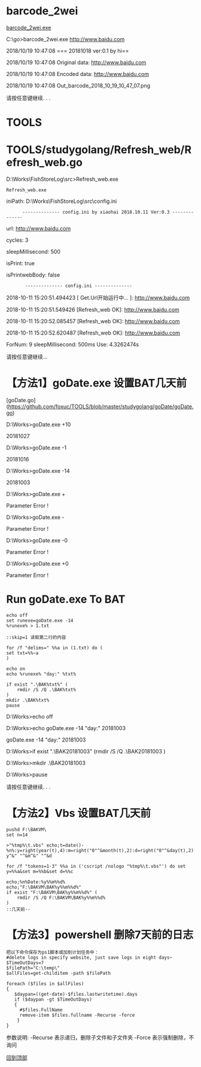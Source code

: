 # barcode_2wei
[barcode_2wei.exe](https://github.com/foxuc/TOOLS/blob/master/studygolang/barcode_2wei/barcode_2wei.exe)

C:\go>barcode_2wei.exe http://www.baidu.com

2018/10/19 10:47:08 ===  20181018 ver:0.1 by hi==

2018/10/19 10:47:08 Original data: http://www.baidu.com

2018/10/19 10:47:08 Encoded data:  http://www.baidu.com

2018/10/19 10:47:08 Out_barcode_2018_10_19_10_47_07.png

请按任意键继续. . .


# TOOLS
# TOOLS/studygolang/Refresh_web/Refresh_web.go

<p>D:\Works\FishStoreLog\src>Refresh_web.exe </p>
<pre><code>Refresh_web.exe</code></pre>

iniPath: D:\Works\FishStoreLog\src\config.ini

          -------------- config.ini by xiaohai 2018.10.11 Ver:0.3 --------------
          
url:  http://www.baidu.com

cycles:  3

sleepMillisecond:  500

isPrint:  true

isPrintwebBody:  false

           -------------- config.ini --------------
           


2018-10-11 15:20:51.494423 [   Get.Url开始运行中...  ]: http://www.baidu.com

2018-10-11 15:20:51.549426 [Refresh_web OK]: http://www.baidu.com

2018-10-11 15:20:52.085457 [Refresh_web OK]: http://www.baidu.com

2018-10-11 15:20:52.620487 [Refresh_web OK]: http://www.baidu.com

ForNum: 9  sleepMillisecond: 500ms  Use: 4.3262474s

请按任意键继续...

# 【方法1】goDate.exe 设置BAT几天前
[goDate.go] (https://github.com/foxuc/TOOLS/blob/master/studygolang/goDate/goDate.go)

D:\Works\>goDate.exe +10

20181027

D:\Works\>goDate.exe -1

20181016

D:\Works\>goDate.exe -14

20181003

D:\Works\>goDate.exe +

Parameter Error !

D:\Works\>goDate.exe -

Parameter Error !

D:\Works\>goDate.exe -0

Parameter Error !

D:\Works\>goDate.exe +0

Parameter Error !


# Run goDate.exe To BAT
```
echo off
set runexe=goDate.exe -14
%runexe% > 1.txt

::skip=1 读取第二行的内容

for /f "delims=" %%a in (1.txt) do (
set txt=%%~a
)

echo on
echo %runexe% "day:" %txt%

if exist ".\BAK%txt%" (
    rmdir /S /Q .\BAK%txt%
)
mkdir .\BAK%txt%
pause
```
>>>
D:\Works\>echo off

D:\Works\>echo goDate.exe -14 "day:" 20181003

goDate.exe -14 "day:" 20181003

D:\Works\>if exist ".\BAK20181003" (rmdir /S /Q .\BAK20181003 )

D:\Works\>mkdir .\BAK20181003

D:\Works\>pause

请按任意键继续. . .
>>>


# 【方法2】Vbs 设置BAT几天前
```
pushd F:\BAKVM\
set n=14

>"%tmp%\t.vbs" echo;t=date()-%n%:y=right(year(t),4):m=right("0"^&month(t),2):d=right("0"^&day(t),2):wscript.echo y^&" "^&m^&" "^&d

for /f "tokens=1-3" %%a in ('cscript /nologo "%tmp%\t.vbs"') do set y=%%a&set m=%%b&set d=%%c

echo;%n%Date:%y%%m%%d%
echo;"F:\BAKVM\BAK%y%%m%%d%"
if exist "F:\BAKVM\BAK%y%%m%%d%" (
    rmdir /S /Q F:\BAKVM\BAK%y%%m%%d%
)
::几天前--
```

# 【方法3】powershell 删除7天前的日志
```
把以下命令保存为ps1脚本或加到计划任务中：
#delete logs in specify website, just save logs in eight days~   
$TimeOutDays=7
$filePath="C:\temp\"    
$allFiles=get-childitem -path $filePath
 
foreach ($files in $allFiles)    
{      
   $daypan=((get-date)-$files.lastwritetime).days      
   if ($daypan -gt $TimeOutDays)      
   { 
     #$files.FullName
     remove-item $files.fullname -Recurse -force      
    }    
}
```
参数说明:
-Recurse  表示递归，删除子文件和子文件夹
-Force 表示强制删除，不询问

[回到顶部](#readme)

